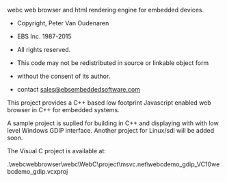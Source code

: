 
webc web browser and html rendering engine for embedded devices.

* Copyright, Peter Van Oudenaren
*  EBS Inc. 1987-2015
* All rights reserved.
* This code may not be redistributed in source or linkable object form
* without the consent of its author.

* contact sales@ebsembeddedsoftware.com


This project provides a C++ based low footprint Javascript enabled web browser in C++ for embedded systems.

A sample project is suplied for building in C++ and displaying with with low level Windows GDIP interface.
Another project for Linux/sdl will be added soon.


The Visual C project is available at:

.\webcwebbrowser\webc\WebC\project\msvc.net\webcdemo_gdip_VC10webcdemo_gdip.vcxproj


